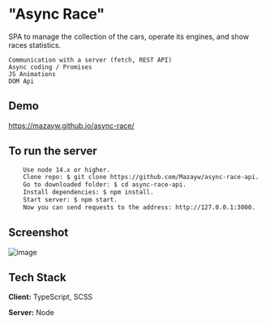 
# "Async Race"

SPA to manage the collection of the cars, operate its engines, and show races statistics.

```
Сommunication with a server (fetch, REST API)
Async coding / Promises
JS Animations
DOM Api
```



## Demo

https://mazayw.github.io/async-race/

## To run the server



```bash
    Use node 14.x or higher.
    Clone repo: $ git clone https://github.com/Mazayw/async-race-api.
    Go to downloaded folder: $ cd async-race-api.
    Install dependencies: $ npm install.
    Start server: $ npm start.
    Now you can send requests to the address: http://127.0.0.1:3000.
```
    

## Screenshot

![image](https://user-images.githubusercontent.com/20990494/183759276-8c71fefa-3c04-4754-ab02-1b2fabde9e17.png)


## Tech Stack

**Client:** TypeScript, SCSS

**Server:** Node


